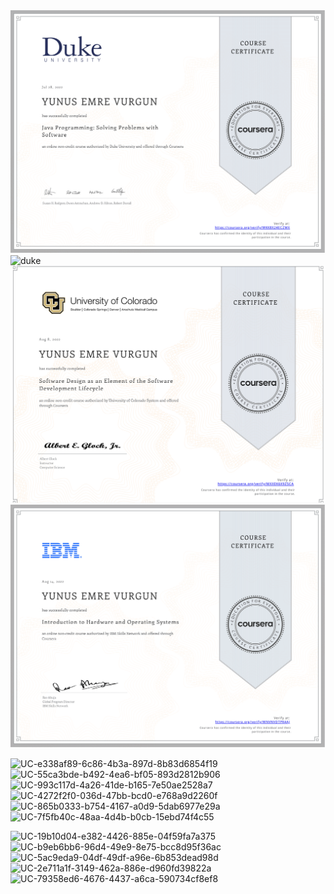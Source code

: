 <img width="753" alt="duke" src="https://raw.githubusercontent.com/yunusemrejr/Certificates/main/Coursera%20WKK8X24ECZMX-1.png">

<img width="753" alt="duke" src="https://user-images.githubusercontent.com/64273622/170587764-93c3c1fd-48d2-4e5f-857a-a671696f71d8.png">

<img width="753" alt="colorado" src="https://raw.githubusercontent.com/yunusemrejr/Certificates/main/colorado.png">

<img width="753" alt="ibm" src="https://raw.githubusercontent.com/yunusemrejr/Certificates/main/IBM-hardware-and-operatingsYSTEMS-1.png">


![UC-e338af89-6c86-4b3a-897d-8b83d6854f19](https://user-images.githubusercontent.com/64273622/161111647-b87eaf5f-044f-4fea-97e3-6fb0d9ead39b.jpg)
![UC-55ca3bde-b492-4ea6-bf05-893d2812b906](https://user-images.githubusercontent.com/64273622/161111261-7c840a9a-fed7-43ef-9c00-3c275c2ce7b8.jpg)
![UC-993c117d-4a26-41de-b165-7e50ae2528a7](https://user-images.githubusercontent.com/64273622/161111348-5132625f-a6b4-48ce-9220-88e98d9da9d5.jpg)
![UC-4272f2f0-036d-47bb-bcd0-e768a9d2260f](https://user-images.githubusercontent.com/64273622/161111479-0baeb209-528b-4507-9da8-8712622bba3c.jpg)
![UC-865b0333-b754-4167-a0d9-5dab6977e29a](https://user-images.githubusercontent.com/64273622/161111587-2a3f84c7-3523-4fcc-bea1-7a807bee9dba.jpg)
![UC-7f5fb40c-48aa-4d4b-b0cb-15ebd74f4c55](https://user-images.githubusercontent.com/64273622/161111636-54c3e9dd-b7d1-46b9-8d72-95e2fb08fec3.jpg)


![UC-19b10d04-e382-4426-885e-04f59fa7a375](https://user-images.githubusercontent.com/64273622/161111332-fa2742f6-195e-4f3f-a1a5-79b25b83ed74.jpg)
![UC-b9eb6bb6-96d4-49e9-8e75-bcc8d95f36ac](https://user-images.githubusercontent.com/64273622/161111411-d0a9ede3-e78e-4d98-b24c-3455c3174af9.jpg)
![UC-5ac9eda9-04df-49df-a96e-6b853dead98d](https://user-images.githubusercontent.com/64273622/161111424-22362d8c-43b1-4a0f-ae7c-ea3d347605f7.jpg)
![UC-2e711a1f-3149-462a-886e-d960fd39822a](https://user-images.githubusercontent.com/64273622/161111598-13ad6ab4-509d-400a-b6b8-4bd211805b48.jpg)
![UC-79358ed6-4676-4437-a6ca-590734cf8ef8](https://user-images.githubusercontent.com/64273622/161111629-8bb5973e-f968-41fb-81a1-26e43df6c5fc.jpg)



